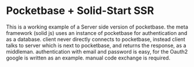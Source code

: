 # Pocketbase + Solid-Start SSR
This is a working example of a Server side version of pocketbase.
the meta framework (solid js) uses an instance of pocketbase for authentication and as a database.
client never directly connects to pocketbase, instead client talks to server which is next to pocketbase, and returns the response, as a middleman.
authentication with email and password is easy, for the Oauth2 google is written as an example. manual code exchange is required.
